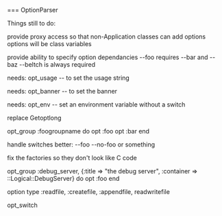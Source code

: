 === OptionParser

Things still to do:

provide proxy access so that non-Application classes can add options
options will be class variables

provide ability to specify option dependancies
--foo requires --bar and --baz
--beltch is always required

needs: opt_usage -- to set the usage string

needs: opt_banner -- to set the banner

needs: opt_env -- set an environment variable without a switch

replace Getoptlong

opt_group :foogroupname do
  opt :foo
  opt :bar
end

handle switches better:
 --foo --no-foo or something

fix the factories so they don't look like C code

opt_group :debug_server, {:title => "the debug server", :container => ::Logical::DebugServer} do
  opt :foo
end

option type :readfile, :createfile, :appendfile, readwritefile

opt_switch

